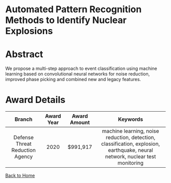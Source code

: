 
Automated Pattern Recognition Methods to Identify Nuclear Explosions
====================================================================

# Abstract


We propose a multi-step approach to event classification using machine learning based on convolutional neural networks for noise reduction, improved phase picking and combined new and legacy features.  

# Award Details

|Branch|Award Year|Award Amount|Keywords|
| :---: | :---: | :---: | :---: |
|Defense Threat Reduction Agency|2020|$991,917|machine learning, noise reduction, detection, classification, explosion, earthquake, neural network, nuclear test monitoring|
  
  


[Back to Home](https://github.com/chrischow/dod_sbir_awards#2598)